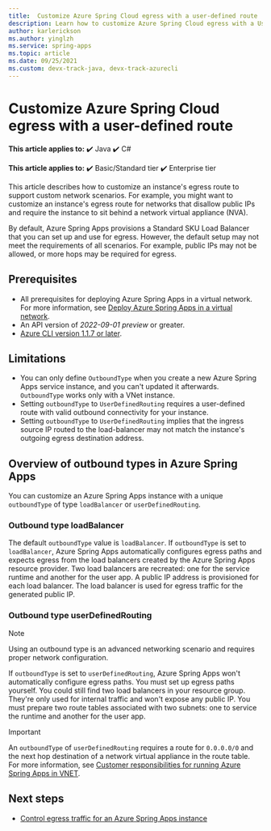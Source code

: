 ```yaml
---
title:  Customize Azure Spring Cloud egress with a user-defined route
description: Learn how to customize Azure Spring Cloud egress with a User-Defined Route.
author: karlerickson
ms.author: yinglzh
ms.service: spring-apps
ms.topic: article
ms.date: 09/25/2021
ms.custom: devx-track-java, devx-track-azurecli
---
```


# Customize Azure Spring Cloud egress with a user-defined route

**This article applies to:** ✔️ Java ✔️ C#

**This article applies to:** ✔️ Basic/Standard tier ✔️ Enterprise tier

This article describes how to customize an instance's egress route to support custom network scenarios. For example, you might want to customize an instance's egress route for networks that disallow public IPs and require the instance to sit behind a network virtual appliance (NVA).

By default, Azure Spring Apps provisions a Standard SKU Load Balancer that you can set up and use for egress. However, the default setup may not meet the requirements of all scenarios. For example, public IPs may not be allowed, or more hops may be required for egress.

## Prerequisites

- All prerequisites for deploying Azure Spring Apps in a virtual network. For more information, see [Deploy Azure Spring Apps in a virtual network](how-to-deploy-in-azure-virtual-network.md).
- An API version of *2022-09-01 preview* or greater.
- [Azure CLI version 1.1.7 or later](/cli/azure/install-azure-cli).

## Limitations

- You can only define `OutboundType` when you create a new Azure Spring Apps service instance, and you can't updated it afterwards. `OutboundType` works only with a VNet instance.
- Setting `outboundType` to `UserDefinedRouting` requires a user-defined route with valid outbound connectivity for your instance.
- Setting `outboundType` to `UserDefinedRouting` implies that the ingress source IP routed to the load-balancer may not match the instance's outgoing egress destination address.

## Overview of outbound types in Azure Spring Apps

You can customize an Azure Spring Apps instance with a unique `outboundType` of type `loadBalancer` or `userDefinedRouting`.

### Outbound type loadBalancer

The default `outboundType` value is `loadBalancer`. If `outboundType` is set to `loadBalancer`, Azure Spring Apps automatically configures egress paths and expects egress from the load balancers created by the Azure Spring Apps resource provider. Two load balancers are recreated: one for the service runtime and another for the user app. A public IP address is provisioned for each load balancer. The load balancer is used for egress traffic for the generated public IP.

### Outbound type userDefinedRouting

> [!NOTE]
> Using an outbound type is an advanced networking scenario and requires proper network configuration.

If `outboundType` is set to `userDefinedRouting`, Azure Spring Apps won't automatically configure egress paths. You must set up egress paths yourself. You could still find two load balancers in your resource group. They're only used for internal traffic and won't expose any public IP. You must prepare two route tables associated with two subnets: one to service the runtime and another for the user app.

> [!IMPORTANT]
> An `outboundType` of `userDefinedRouting` requires a route for `0.0.0.0/0` and the next hop destination of a network virtual appliance in the route table. For more information, see [Customer responsibilities for running Azure Spring Apps in VNET](vnet-customer-responsibilities.md).

## Next steps

- [Control egress traffic for an Azure Spring Apps instance](how-to-configure-ingress.md)

